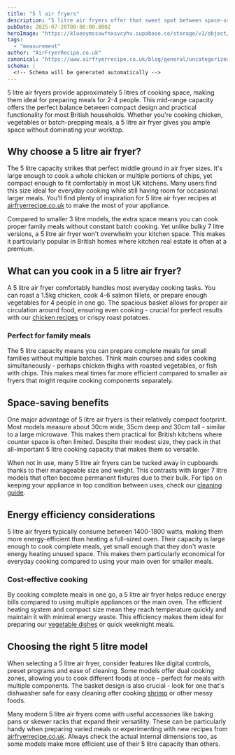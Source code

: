 ```yaml
---
title: "5 l air fryers"
description: "5 litre air fryers offer that sweet spot between space-saving design and generous cooking capacity. They're ideal for small families or couples who love batch cooking. Let's explore why this size might be your kitchen's new best friend."
pubDate: 2025-07-20T00:00:00.000Z
heroImage: "https://klueoymssxwfnxsvcyhv.supabase.co/storage/v1/object/public/Shmucket/5-l-air-fryers.png"
tags:
  - "measurement"
author: "AirFryerRecipe.co.uk"
canonical: "https://www.airfryerrecipe.co.uk/blog/general/uncategorized/5-l-air-fryers"
schema: |
  <!-- Schema will be generated automatically -->
---
```


<p id="">5 litre air fryers provide approximately 5 litres of cooking space, making them ideal for preparing meals for 2-4 people. This mid-range capacity offers the perfect balance between compact design and practical functionality for most British households. Whether you're cooking chicken, vegetables or batch-prepping meals, a 5 litre air fryer gives you ample space without dominating your worktop.</p><h2 id="">Why choose a 5 litre air fryer?</h2><p id="">The 5 litre capacity strikes that perfect middle ground in air fryer sizes. It's large enough to cook a whole chicken or multiple portions of chips, yet compact enough to fit comfortably in most UK kitchens. Many users find this size ideal for everyday cooking while still having room for occasional larger meals. You'll find plenty of inspiration for 5 litre air fryer recipes at <a href="https://www.airfryerrecipe.co.uk/recipes" id="">airfryerrecipe.co.uk</a> to make the most of your appliance.</p><p id="">Compared to smaller 3 litre models, the extra space means you can cook proper family meals without constant batch cooking. Yet unlike bulky 7 litre versions, a 5 litre air fryer won't overwhelm your kitchen space. This makes it particularly popular in British homes where kitchen real estate is often at a premium.</p><h2 id="">What can you cook in a 5 litre air fryer?</h2><p id="">A 5 litre air fryer comfortably handles most everyday cooking tasks. You can roast a 1.5kg chicken, cook 4-6 salmon fillets, or prepare enough vegetables for 4 people in one go. The spacious basket allows for proper air circulation around food, ensuring even cooking - crucial for perfect results with our <a href="https://www.airfryerrecipe.co.uk/recipe-category/chicken" id="">chicken recipes</a> or crispy roast potatoes.</p><h3 id="">Perfect for family meals</h3><p id="">The 5 litre capacity means you can prepare complete meals for small families without multiple batches. Think main courses and sides cooking simultaneously - perhaps chicken thighs with roasted vegetables, or fish with chips. This makes meal times far more efficient compared to smaller air fryers that might require cooking components separately.</p><h2 id="">Space-saving benefits</h2><p id="">One major advantage of 5 litre air fryers is their relatively compact footprint. Most models measure about 30cm wide, 35cm deep and 30cm tall - similar to a large microwave. This makes them practical for British kitchens where counter space is often limited. Despite their modest size, they pack in that all-important 5 litre cooking capacity that makes them so versatile.</p><p id="">When not in use, many 5 litre air fryers can be tucked away in cupboards thanks to their manageable size and weight. This contrasts with larger 7 litre models that often become permanent fixtures due to their bulk. For tips on keeping your appliance in top condition between uses, check our <a href="https://www.airfryerrecipe.co.uk/air-fryer-cleaner" id="">cleaning guide</a>.</p><h2 id="">Energy efficiency considerations</h2><p id="">5 litre air fryers typically consume between 1400-1800 watts, making them more energy-efficient than heating a full-sized oven. Their capacity is large enough to cook complete meals, yet small enough that they don't waste energy heating unused space. This makes them particularly economical for everyday cooking compared to using your main oven for smaller meals.</p><h3 id="">Cost-effective cooking</h3><p id="">By cooking complete meals in one go, a 5 litre air fryer helps reduce energy bills compared to using multiple appliances or the main oven. The efficient heating system and compact size mean they reach temperature quickly and maintain it with minimal energy waste. This efficiency makes them ideal for preparing our <a href="https://www.airfryerrecipe.co.uk/recipe-category/vegetables" id="">vegetable dishes</a> or quick weeknight meals.</p><h2 id="">Choosing the right 5 litre model</h2><p id="">When selecting a 5 litre air fryer, consider features like digital controls, preset programs and ease of cleaning. Some models offer dual cooking zones, allowing you to cook different foods at once - perfect for meals with multiple components. The basket design is also crucial - look for one that's dishwasher safe for easy cleaning after cooking <a href="https://www.airfryerrecipe.co.uk/recipe-category/shrimp" id="">shrimp</a> or other messy foods.</p><p id="">Many modern 5 litre air fryers come with useful accessories like baking pans or skewer racks that expand their versatility. These can be particularly handy when preparing varied meals or experimenting with new recipes from <a href="https://www.airfryerrecipe.co.uk" id="">airfryerrecipe.co.uk</a>. Always check the actual internal dimensions too, as some models make more efficient use of their 5 litre capacity than others.</p>
